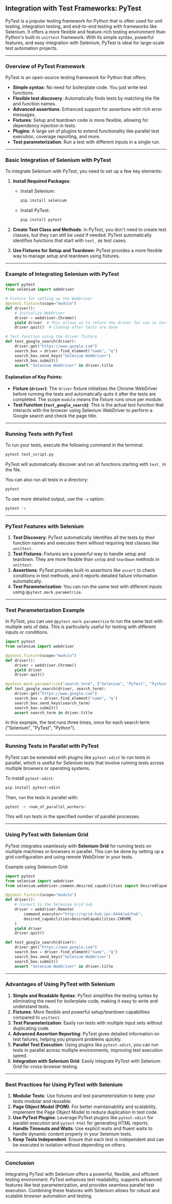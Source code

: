 ## **Integration with Test Frameworks: PyTest**

PyTest is a popular testing framework for Python that is often used for unit testing, integration testing, and end-to-end testing with frameworks like Selenium. It offers a more flexible and feature-rich testing environment than Python's built-in `unittest` framework. With its simple syntax, powerful features, and easy integration with Selenium, PyTest is ideal for large-scale test automation projects.

---

### **Overview of PyTest Framework**

PyTest is an open-source testing framework for Python that offers:

- **Simple syntax**: No need for boilerplate code. You just write test functions.
- **Flexible test discovery**: Automatically finds tests by matching the file and function names.
- **Advanced assertions**: Enhanced support for assertions with rich error messages.
- **Fixtures**: Setup and teardown code is more flexible, allowing for dependency injection in tests.
- **Plugins**: A large set of plugins to extend functionality like parallel test execution, coverage reporting, and more.
- **Test parameterization**: Run a test with different inputs in a single run.

---

### **Basic Integration of Selenium with PyTest**

To integrate Selenium with PyTest, you need to set up a few key elements:

1. **Install Required Packages**:
   - Install Selenium:
     ```bash
     pip install selenium
     ```
   - Install PyTest:
     ```bash
     pip install pytest
     ```

2. **Create Test Class and Methods**: In PyTest, you don't need to create test classes, but they can still be used if needed. PyTest automatically identifies functions that start with `test_` as test cases.

3. **Use Fixtures for Setup and Teardown**: PyTest provides a more flexible way to manage setup and teardown using fixtures.

---

### **Example of Integrating Selenium with PyTest**

```python
import pytest
from selenium import webdriver

# Fixture for setting up the WebDriver
@pytest.fixture(scope="module")
def driver():
    # Initialize WebDriver
    driver = webdriver.Chrome()
    yield driver  # This allows us to return the driver for use in tests
    driver.quit()  # Cleanup after tests are done

# Test function using the driver fixture
def test_google_search(driver):
    driver.get("https://www.google.com")
    search_box = driver.find_element("name", "q")
    search_box.send_keys("Selenium WebDriver")
    search_box.submit()
    assert "Selenium WebDriver" in driver.title
```

#### **Explanation of Key Points:**

- **Fixture (`driver`)**: The `driver` fixture initializes the Chrome WebDriver before running the tests and automatically quits it after the tests are completed. The scope `module` means the fixture runs once per module.
- **Test Function (`test_google_search`)**: This is the actual test function that interacts with the browser using Selenium WebDriver to perform a Google search and check the page title.

---

### **Running Tests with PyTest**

To run your tests, execute the following command in the terminal:

```bash
pytest test_script.py
```

PyTest will automatically discover and run all functions starting with `test_` in the file.

You can also run all tests in a directory:

```bash
pytest
```

To see more detailed output, use the `-v` option:

```bash
pytest -v
```

---

### **PyTest Features with Selenium**

1. **Test Discovery**: PyTest automatically identifies all the tests by their function names and executes them without requiring test classes like `unittest`.
2. **Test Fixtures**: Fixtures are a powerful way to handle setup and teardown. They are more flexible than `setUp` and `tearDown` methods in `unittest`.
3. **Assertions**: PyTest provides built-in assertions like `assert` to check conditions in test methods, and it reports detailed failure information automatically.
4. **Test Parameterization**: You can run the same test with different inputs using `@pytest.mark.parametrize`.

---

### **Test Parameterization Example**

In PyTest, you can use `@pytest.mark.parametrize` to run the same test with multiple sets of data. This is particularly useful for testing with different inputs or conditions.

```python
import pytest
from selenium import webdriver

@pytest.fixture(scope="module")
def driver():
    driver = webdriver.Chrome()
    yield driver
    driver.quit()

@pytest.mark.parametrize("search_term", ["Selenium", "PyTest", "Python"])
def test_google_search(driver, search_term):
    driver.get("https://www.google.com")
    search_box = driver.find_element("name", "q")
    search_box.send_keys(search_term)
    search_box.submit()
    assert search_term in driver.title
```

In this example, the test runs three times, once for each search term ("Selenium", "PyTest", "Python").

---

### **Running Tests in Parallel with PyTest**

PyTest can be extended with plugins like `pytest-xdist` to run tests in parallel, which is useful for Selenium tests that involve running tests across multiple browsers or operating systems.

To install `pytest-xdist`:

```bash
pip install pytest-xdist
```

Then, run the tests in parallel with:

```bash
pytest -n <num_of_parallel_workers>
```

This will run tests in the specified number of parallel processes.

---

### **Using PyTest with Selenium Grid**

PyTest integrates seamlessly with **Selenium Grid** for running tests on multiple machines or browsers in parallel. This can be done by setting up a grid configuration and using remote WebDriver in your tests.

Example using Selenium Grid:

```python
import pytest
from selenium import webdriver
from selenium.webdriver.common.desired_capabilities import DesiredCapabilities

@pytest.fixture(scope="module")
def driver():
    # Connect to the Selenium Grid hub
    driver = webdriver.Remote(
        command_executor="http://<grid-hub-ip>:4444/wd/hub",
        desired_capabilities=DesiredCapabilities.CHROME
    )
    yield driver
    driver.quit()

def test_google_search(driver):
    driver.get("https://www.google.com")
    search_box = driver.find_element("name", "q")
    search_box.send_keys("Selenium WebDriver")
    search_box.submit()
    assert "Selenium WebDriver" in driver.title
```

---

### **Advantages of Using PyTest with Selenium**

1. **Simple and Readable Syntax**: PyTest simplifies the testing syntax by eliminating the need for boilerplate code, making it easy to write and understand tests.
2. **Fixtures**: More flexible and powerful setup/teardown capabilities compared to `unittest`.
3. **Test Parameterization**: Easily run tests with multiple input sets without duplicating code.
4. **Advanced Assertion Reporting**: PyTest gives detailed information on test failures, helping you pinpoint problems quickly.
5. **Parallel Test Execution**: Using plugins like `pytest-xdist`, you can run tests in parallel across multiple environments, improving test execution speed.
6. **Integration with Selenium Grid**: Easily integrate PyTest with Selenium Grid for cross-browser testing.

---

### **Best Practices for Using PyTest with Selenium**

1. **Modular Tests**: Use fixtures and test parameterization to keep your tests modular and reusable.
2. **Page Object Model (POM)**: For better maintainability and scalability, implement the Page Object Model to reduce duplication in test code.
3. **Use PyTest Plugins**: Leverage PyTest plugins like `pytest-xdist` for parallel execution and `pytest-html` for generating HTML reports.
4. **Handle Timeouts and Waits**: Use explicit waits and fluent waits to handle dynamic content properly in your Selenium tests.
5. **Keep Tests Independent**: Ensure that each test is independent and can be executed in isolation without depending on others.

---

### **Conclusion**

Integrating PyTest with Selenium offers a powerful, flexible, and efficient testing environment. PyTest enhances test readability, supports advanced features like test parameterization, and provides seamless parallel test execution. Combining these features with Selenium allows for robust and scalable browser automation and testing.
